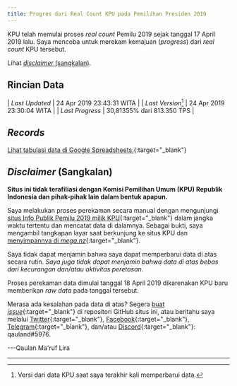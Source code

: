 ```yaml
---
title: Progres dari Real Count KPU pada Pemilihan Presiden 2019
---
```


<script src="https://cdnjs.cloudflare.com/ajax/libs/moment.js/2.13.0/moment.min.js"></script>
<script src="https://cdnjs.cloudflare.com/ajax/libs/jquery/2.1.3/jquery.min.js"></script>
<script src="https://cdnjs.cloudflare.com/ajax/libs/Chart.js/2.8.0/Chart.bundle.js"></script>

KPU telah memulai proses *real count* Pemilu 2019 sejak tanggal
17 April 2019 lalu. Saya mencoba untuk merekam kemajuan (*progress*)
dari *real count* KPU tersebut.

Lihat [*disclaimer* (sangkalan)](#disclaimer-sangkalan).

Rincian Data
---

| *Last Updated*     | 24 Apr 2019 23:43:31 WITA   |
| *Last Version*[^1] | 24 Apr 2019 23:30:04 WITA   |
| *Last Progress*    | 30,81355% dari 813.350 TPS  |

<!--<p id="countup"></p>-->
<p id="countdown"></p>

<script>
const now = moment();
//let startcount = moment("17 Apr 2019", "DD MMM YYYY");
let endcount = moment("23 May 2019", "DD MMM YYYY");
let diffdown = endcount.diff(now, 'day');
//let diffup = startcount.diff(now, 'day');
let counterdown = document.getElementById('countdown');
counterdown.innerHTML = 'Rekapitulasi suara diperkirakan berakhir dalam ' + diffdown + ' hari.';
//let counterup = document.getElementById('countup');
//counterup.innerHTML = 'Rekapitulasi suara telah berlangsung selama ' + Math.abs(diffup) + ' hari.';
</script>

<!--
| 					 | **Provinsi Sulawesi Selatan** |
|--------------------|-------------------------------|
| *Last Visit*  	 | 20 Apr 2019 17:54:05 WITA	 |
| *Last Version*	 | 20 Apr 2019 17:45:02 WITA	 |
| *Last Progress*    | 5,90021% dari 26.355 TPS      |
-->

[^1]: Versi dari data KPU saat saya terakhir kali memperbarui data.

*Records*
---

[Lihat tabulasi data di Google Spreadsheets.](https://docs.google.com/spreadsheets/d/1_FrbBFEcgaX2rU-BDzjBi-qhuVjWN3oLcfv1lrSBtks/edit?usp=sharing){:target="_blank"}

<canvas id="canvas" width="100%" height="85%"></canvas>
<script> //Code adapted from https://embed.plnkr.co/JOI1fpgWIS0lvTeLUxUp/
	
    var timeFormat = 'YYMMDD HHmm ss';
    
	Chart.defaults.global.defaultFontFamily = 'Source Sans Pro';
	
	function divideVotes(vote) {
		var dvote = vote / 1000000;
		return dvote.toLocaleString("id-ID");
	}
	
    var config = {
        type:    'line',
        data:    {
            datasets: [
                {
                    label: "Jokowi-Amin",
                    data: [
                    { x: "190418 1000 00", y: NaN },
                    { x: "190418 1030 03", y: 130952 },
                    { x: "190418 1045 03", y: 141898 },
                    { x: "190418 1230 03", y: 214553 },
                    { x: "190418 1300 03", y: 260891 },
                    { x: "190418 1345 03", y: 296910 },
                    { x: "190418 1430 03", y: 336692 },
                    { x: "190418 1515 03", y: 403079 },
                    { x: "190418 1615 03", y: 482172 },
                    { x: "190418 1700 03", y: 535366 },
                    { x: "190418 1745 03", y: 610654 },
                    { x: "190418 2015 03", y: 723660 },
                    { x: "190418 2145 02", y: 741400 },
                    { x: "190418 2215 03", y: 766633 },
                    { x: "190419 0015 03", y: 945947 },
                    { x: "190419 0500 03", y: 1131661 },
                    { x: "190419 0645 03", y: 1136153 },
                    { x: "190419 0845 02", y: 1158171 },
                    { x: "190419 1100 03", y: 1182353 },
                    { x: "190419 1330 03", y: 1460232 },
                    { x: "190419 1430 03", y: 1652105 },
                    { x: "190419 1630 03", y: 2017709 },
                    { x: "190419 1745 03", y: 2062784 },
                    { x: "190419 1915 02", y: 2308495 },
                    { x: "190419 2015 03", y: 2527064 },
                    { x: "190419 2145 02", y: 2728037 },
                    { x: "190419 2315 02", y: 3201594 },
                    { x: "190420 0015 03", y: 3493887 },
                    { x: "190420 0400 03", y: 3843519 },
                    { x: "190420 0600 03", y: 3855607 },
                    { x: "190420 0700 03", y: 3870392 },
                    { x: "190420 0830 03", y: 3943595 },
                    { x: "190420 1000 02", y: 3966642 },
                    { x: "190420 1245 03", y: 3974811 },
                    { x: "190420 1415 03", y: 3974985 },
                    { x: "190420 1545 03", y: 3974985 },
                    { x: "190420 1745 02", y: 4074791 },
                    { x: "190420 1845 03", y: 4292323 },
                    { x: "190420 2100 03", y: 4654040 },
                    { x: "190421 0545 03", y: 6524078 },
                    { x: "190421 0645 03", y: 6584978 },
                    { x: "190421 1000 03", y: 6817504 },
                    { x: "190421 1315 03", y: 7943509 },
                    { x: "190421 1515 03", y: 8623734 },
                    { x: "190421 1645 03", y: 9061929 },
                    { x: "190421 2030 03", y: 9899149 },
                    { x: "190421 2115 03", y: 9992917 },
                    { x: "190421 2130 03", y: 10003485 },
                    { x: "190421 2300 03", y: 10101749 },
                    { x: "190422 0030 03", y: 10172959 },
                    { x: "190422 0530 02", y: 10939017 },
                    { x: "190422 0645 03", y: 11267315 },
                    { x: "190422 0745 03", y: 11519680 },
                    { x: "190422 1200 03", y: 12596716 },
                    { x: "190422 1345 03", y: 13034658 },
                    { x: "190422 1530 03", y: 13462677 },
                    { x: "190422 1745 05", y: 13868892 },
                    { x: "190422 1915 05", y: 14087278 },
                    { x: "190422 2130 05", y: 14531078 },
                    { x: "190422 2300 05", y: 14809611 },
                    { x: "190423 0515 06", y: 15664144 },
                    { x: "190423 0930 06", y: 16303798 },
                    { x: "190423 1145 04", y: 16664317 },
                    { x: "190423 1230 04", y: 16737534 },
                    { x: "190423 2000 05", y: 18789350 },
                    { x: "190423 2100 05", y: 19198789 },
                    { x: "190423 2300 05", y: 20249187 },
                    { x: "190424 0045 03", y: 21211315 },
                    { x: "190424 0600 04", y: 22573499 },
                    { x: "190424 1300 03", y: 24039659 },
                    { x: "190424 1500 03", y: 24647140 },
                    { x: "190424 1715 04", y: 25155872 },
                    { x: "190424 1800 03", y: 25279837 },
                    { x: "190424 2045 04", y: 25800354 },
                    { x: "190424 2330 04", y: 26300100 }
                    ],
                    fill: false,
                    backgroundColor: 'rgba(253,106,2,0.5)',
                    borderColor: 'orange',
                    pointBackgroundColor: 'orange'
                },
                {
                    label: "Prabowo-Sandi",
                    data: [
                    { x: "190418 1000 00", y: NaN },
                    { x: "190418 1030 03", y: 93168 },
                    { x: "190418 1045 03", y: 98766 },
                    { x: "190418 1230 03", y: 146216 },
                    { x: "190418 1300 03", y: 173138 },
                    { x: "190418 1345 03", y: 202217 },
                    { x: "190418 1430 03", y: 230570 },
                    { x: "190418 1515 03", y: 278317 },
                    { x: "190418 1615 03", y: 344762 },
                    { x: "190418 1700 03", y: 389656 },
                    { x: "190418 1745 03", y: 447461 },
                    { x: "190418 2015 03", y: 534148 },
                    { x: "190418 2145 02", y: 548095 },
                    { x: "190418 2215 03", y: 570742 },
                    { x: "190419 0015 03", y: 722875 },
                    { x: "190419 0500 03", y: 873200 },
                    { x: "190419 0645 03", y: 878541 },
                    { x: "190419 0845 02", y: 897441 },
                    { x: "190419 1100 03", y: 916583 },
                    { x: "190419 1330 03", y: 1157239 },
                    { x: "190419 1430 03", y: 1323415 },
                    { x: "190419 1630 03", y: 1639061 },
                    { x: "190419 1745 03", y: 1678115 },
                    { x: "190419 1915 02", y: 1894876 },
                    { x: "190419 2015 03", y: 2065691 },
                    { x: "190419 2145 02", y: 2242280 },
                    { x: "190419 2315 02", y: 2650827 },
                    { x: "190420 0015 03", y: 2887964 },
                    { x: "190420 0400 03", y: 3186560 },
                    { x: "190420 0600 03", y: 3195689 },
                    { x: "190420 0700 03", y: 3203292 },
                    { x: "190420 0830 03", y: 3237714 },
                    { x: "190420 1000 02", y: 3260762 },
                    { x: "190420 1245 03", y: 3267011 },
                    { x: "190420 1415 03", y: 3267585 },
                    { x: "190420 1545 03", y: 3267585 },
                    { x: "190420 1745 02", y: 3351052 },
                    { x: "190420 1845 03", y: 3526024 },
                    { x: "190420 2100 03", y: 3819116 },
                    { x: "190421 0545 03", y: 5460061 },
                    { x: "190421 0645 03", y: 5536979 },
                    { x: "190421 1000 03", y: 5761443 },
                    { x: "190421 1315 03", y: 6775380 },
                    { x: "190421 1515 03", y: 7306995 },
                    { x: "190421 1645 03", y: 7661540 },
                    { x: "190421 2030 03", y: 8281902 },
                    { x: "190421 2115 03", y: 8347297 },
                    { x: "190421 2130 03", y: 8357386 },
                    { x: "190421 2300 03", y: 8436329 },
                    { x: "190422 0030 03", y: 8515012 },
                    { x: "190422 0530 02", y: 9101848 },
                    { x: "190422 0645 03", y: 9358271 },
                    { x: "190422 0745 03", y: 9522373 },
                    { x: "190422 1200 03", y: 10379989 },
                    { x: "190422 1345 03", y: 10739746 },
                    { x: "190422 1530 03", y: 11041582 },
                    { x: "190422 1745 05", y: 11373470 },
                    { x: "190422 1915 05", y: 11542350 },
                    { x: "190422 2130 05", y: 11878308 },
                    { x: "190422 2300 05", y: 12112135 },
                    { x: "190423 0515 06", y: 12889427 },
                    { x: "190423 0930 06", y: 13335122 },
                    { x: "190423 1145 04", y: 13573048 },
                    { x: "190423 1230 04", y: 13629609 },
                    { x: "190423 2000 05", y: 15257189 },
                    { x: "190423 2100 05", y: 15623028 },
                    { x: "190423 2300 05", y: 16377736 },
                    { x: "190424 0045 03", y: 17040090 },
                    { x: "190424 0600 04", y: 18163090 },
                    { x: "190424 1300 03", y: 19184873 },
                    { x: "190424 1500 03", y: 19588085 },
                    { x: "190424 1715 04", y: 19941082 },
                    { x: "190424 1800 03", y: 20022609 },
                    { x: "190424 2045 04", y: 20414721 },
                    { x: "190424 2330 04", y: 20795976 }
                    ],
                    fill:  false,
                    backgroundColor: 'rgba(135,206,235,0.5)',
                    borderColor: 'skyblue',
                    pointBackgroundColor: 'skyblue'
                }
            ]
        },
        options: {
            responsive: true,
            title:      {
                display: true,
                text:    ['Hasil Perekaman Data Real Count KPU 2019', 'Tingkat Nasional'],
                fontSize: 18
            },
            scales:     {
                xAxes: [{
                    type:       "time",
                    time:       {
                        unit: 'day',
                        displayFormats: {
                        	hour: 'DD MMM HH:mm',
                        	day: 'DD MMM YYYY'
                        },
                        unitStepSize: 1,
                        format: timeFormat,
                        tooltipFormat: 'DD MMM YYYY HH:mm:ss'
                    },
                    scaleLabel: {
                        display:     true,
                        labelString: 'Tanggal/Versi (dalam WITA)'
                    }
                }],
                yAxes: [{
                    scaleLabel: {
                        display:     true,
                        labelString: 'Perolehan Suara'
                    },
                    ticks: {
                    	userCallback: function(value) {
                    			if (value == 0) {
                    				return divideVotes(value);
                    			}
                    		return divideVotes(value) + ' jt';
                    	}
                    }
                }]
            },
           tooltips: {  //Code taken from https://github.com/chartjs/Chart.js/issues/411#issuecomment-289196968
                enabled: true,

                callbacks: {
                    label: function (tooltipItems, data) {
                        return data.datasets[tooltipItems.datasetIndex].label + ': ' + tooltipItems.yLabel.toLocaleString("id-ID") + ' suara';
                    }
                }
            },
            elements: {
            	line: {
                	tension: 0 // disables bezier curves
            	}
        	},
        	legend: {
        		labels: {
        			fontSize: 14
        		}
        	}
        }
    };

    window.onload = function () {
        var ctx       = document.getElementById("canvas").getContext("2d");
        window.myLine = new Chart(ctx, config);
    }
</script>

*Disclaimer* (Sangkalan)
---

**Situs ini tidak terafiliasi dengan Komisi Pemilihan Umum (KPU)
Republik Indonesia dan pihak-pihak lain dalam bentuk apapun.**

Saya melakukan proses perekaman secara manual dengan mengunjungi
[situs Info Publik Pemilu 2019 milik KPU](<https://pemilu2019.kpu.go.id/#/ppwp/hitung-suara/>){:target="_blank"}
dalam jangka waktu tertentu dan mencatat data di dalamnya.
Sebagai bukti, saya mengambil tangkapan layar saat berkunjung
ke situs KPU dan
[menyimpannya di *mega.nz*](<https://mega.nz/#F!QYBXGSxB!f_a_BKtplMGP6TOFUdAjbw>){:target="_blank"}.

Saya tidak dapat menjamin bahwa saya dapat memperbarui data di
atas secara rutin. *Saya juga tidak dapat menjamin bahwa data di
atas bebas dari kecurangan dan/atau aktivitas peretasan*.

Proses perekaman data dimulai tanggal 18 April 2019 dikarenakan
KPU baru memberikan *raw data* pada tanggal tersebut.

Merasa ada kesalahan pada data di atas? Segera
[buat *issue*](<https://github.com/qauland/qauland.github.io/issues/new>){:target="_blank"}
di repositori GitHub situs ini, atau beritahu saya melalui
[Twitter](<https://twitter.com/qauland>){:target="_blank"},
[Facebook](<https://fb.me/qauland>){:target="_blank"},
[Telegram](<https://t.me/qauland>){:target="_blank"}, dan/atau
[Discord](<https://discordapp.com>){:target="_blank"}: qauland#5976.

---Qaulan Ma'ruf Lira

---

